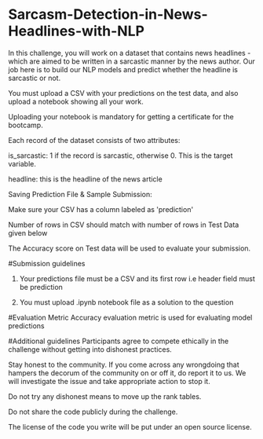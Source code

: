 # Sarcasm-Detection-in-News-Headlines-with-NLP
In this challenge, you will work on a dataset that contains news headlines - which are aimed to be written in a sarcastic manner by the news author. Our job here is to build our NLP models and predict whether the headline is sarcastic or not. 

You must upload a CSV with your predictions on the test data, and also upload a notebook showing all your work. 

Uploading your notebook is mandatory for getting a certificate for the bootcamp.

Each record of the dataset consists of two attributes:

is_sarcastic: 1 if the record is sarcastic, otherwise 0. This is the target variable.

headline: this is the headline of the news article

Saving Prediction File & Sample Submission:

Make sure your CSV has a column labeled as 'prediction'

Number of rows in CSV should match with number of rows in Test Data given below

The Accuracy score on Test data will be used to evaluate your submission.

#Submission guidelines
1. Your predictions file must be a CSV and its first row i.e header field must be prediction

2. You must upload .ipynb notebook file as a solution to the question

#Evaluation Metric
Accuracy evaluation metric is used for evaluating model predictions

#Additional guidelines
Participants agree to compete ethically in the challenge without getting into dishonest practices.  

Stay honest to the community. If you come across any wrongdoing that hampers the decorum of the community on or off it, do report it to us. We will investigate the issue and take appropriate action to stop it.  

Do not try any dishonest means to move up the rank tables.  

Do not share the code publicly during the challenge.

The license of the code you write will be put under an open source license.
